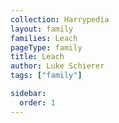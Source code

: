 ```yaml
---
collection: Harrypedia
layout: family
families: Leach
pageType: family
title: Leach
author: Luke Schierer
tags: ["family"]

sidebar:
  order: 1
---
```

